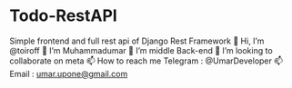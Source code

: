 # Todo-RestAPI
Simple frontend and full rest api of Django Rest Framework
👋 Hi, I’m @toiroff 👀 
I’m Muhammadumar
🌱 I’m middle Back-end 
💞️ I’m looking to collaborate on meta 
📫 How to reach me Telegram : @UmarDeveloper 
📫 Email : umar.upone@gmail.com
